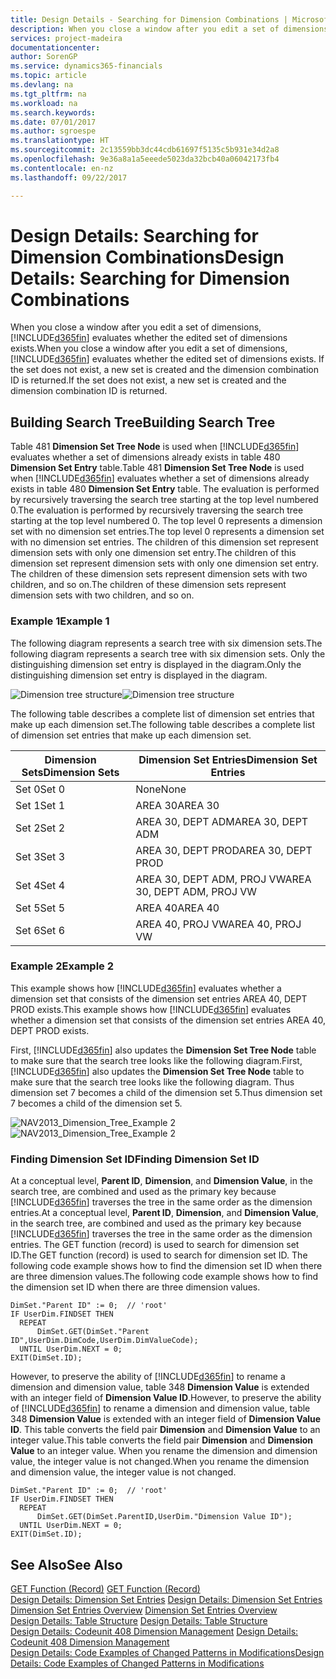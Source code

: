 ```yaml
---
title: Design Details - Searching for Dimension Combinations | Microsoft Docs
description: When you close a window after you edit a set of dimensions, [!INCLUDE[d365fin](includes/d365fin_md.md)] evaluates whether the edited set of dimensions exists. If the set does not exist, a new set is created and the dimension combination ID is returned.
services: project-madeira
documentationcenter: 
author: SorenGP
ms.service: dynamics365-financials
ms.topic: article
ms.devlang: na
ms.tgt_pltfrm: na
ms.workload: na
ms.search.keywords: 
ms.date: 07/01/2017
ms.author: sgroespe
ms.translationtype: HT
ms.sourcegitcommit: 2c13559bb3dc44cdb61697f5135c5b931e34d2a8
ms.openlocfilehash: 9e36a8a1a5eeede5023da32bcb40a06042173fb4
ms.contentlocale: en-nz
ms.lasthandoff: 09/22/2017

---
```

# <a name="design-details-searching-for-dimension-combinations"></a><span data-ttu-id="3c0ba-104">Design Details: Searching for Dimension Combinations</span><span class="sxs-lookup"><span data-stu-id="3c0ba-104">Design Details: Searching for Dimension Combinations</span></span>
<span data-ttu-id="3c0ba-105">When you close a window after you edit a set of dimensions, [!INCLUDE[d365fin](includes/d365fin_md.md)] evaluates whether the edited set of dimensions exists.</span><span class="sxs-lookup"><span data-stu-id="3c0ba-105">When you close a window after you edit a set of dimensions, [!INCLUDE[d365fin](includes/d365fin_md.md)] evaluates whether the edited set of dimensions exists.</span></span> <span data-ttu-id="3c0ba-106">If the set does not exist, a new set is created and the dimension combination ID is returned.</span><span class="sxs-lookup"><span data-stu-id="3c0ba-106">If the set does not exist, a new set is created and the dimension combination ID is returned.</span></span>  

## <a name="building-search-tree"></a><span data-ttu-id="3c0ba-107">Building Search Tree</span><span class="sxs-lookup"><span data-stu-id="3c0ba-107">Building Search Tree</span></span>  
 <span data-ttu-id="3c0ba-108">Table 481 **Dimension Set Tree Node** is used when [!INCLUDE[d365fin](includes/d365fin_md.md)] evaluates whether a set of dimensions already exists in table 480 **Dimension Set Entry** table.</span><span class="sxs-lookup"><span data-stu-id="3c0ba-108">Table 481 **Dimension Set Tree Node** is used when [!INCLUDE[d365fin](includes/d365fin_md.md)] evaluates whether a set of dimensions already exists in table 480 **Dimension Set Entry** table.</span></span> <span data-ttu-id="3c0ba-109">The evaluation is performed by recursively traversing the search tree starting at the top level numbered 0.</span><span class="sxs-lookup"><span data-stu-id="3c0ba-109">The evaluation is performed by recursively traversing the search tree starting at the top level numbered 0.</span></span> <span data-ttu-id="3c0ba-110">The top level 0 represents a dimension set with no dimension set entries.</span><span class="sxs-lookup"><span data-stu-id="3c0ba-110">The top level 0 represents a dimension set with no dimension set entries.</span></span> <span data-ttu-id="3c0ba-111">The children of this dimension set represent dimension sets with only one dimension set entry.</span><span class="sxs-lookup"><span data-stu-id="3c0ba-111">The children of this dimension set represent dimension sets with only one dimension set entry.</span></span> <span data-ttu-id="3c0ba-112">The children of these dimension sets represent dimension sets with two children, and so on.</span><span class="sxs-lookup"><span data-stu-id="3c0ba-112">The children of these dimension sets represent dimension sets with two children, and so on.</span></span>  

### <a name="example-1"></a><span data-ttu-id="3c0ba-113">Example 1</span><span class="sxs-lookup"><span data-stu-id="3c0ba-113">Example 1</span></span>  
 <span data-ttu-id="3c0ba-114">The following diagram represents a search tree with six dimension sets.</span><span class="sxs-lookup"><span data-stu-id="3c0ba-114">The following diagram represents a search tree with six dimension sets.</span></span> <span data-ttu-id="3c0ba-115">Only the distinguishing dimension set entry is displayed in the diagram.</span><span class="sxs-lookup"><span data-stu-id="3c0ba-115">Only the distinguishing dimension set entry is displayed in the diagram.</span></span>  

 <span data-ttu-id="3c0ba-116">![Dimension tree structure](media/nav2013_dimension_tree.png "NAV2013_Dimension_Tree")</span><span class="sxs-lookup"><span data-stu-id="3c0ba-116">![Dimension tree structure](media/nav2013_dimension_tree.png "NAV2013_Dimension_Tree")</span></span>  

 <span data-ttu-id="3c0ba-117">The following table describes a complete list of dimension set entries that make up each dimension set.</span><span class="sxs-lookup"><span data-stu-id="3c0ba-117">The following table describes a complete list of dimension set entries that make up each dimension set.</span></span>  

|<span data-ttu-id="3c0ba-118">Dimension Sets</span><span class="sxs-lookup"><span data-stu-id="3c0ba-118">Dimension Sets</span></span>|<span data-ttu-id="3c0ba-119">Dimension Set Entries</span><span class="sxs-lookup"><span data-stu-id="3c0ba-119">Dimension Set Entries</span></span>|  
|--------------------|---------------------------|  
|<span data-ttu-id="3c0ba-120">Set 0</span><span class="sxs-lookup"><span data-stu-id="3c0ba-120">Set 0</span></span>|<span data-ttu-id="3c0ba-121">None</span><span class="sxs-lookup"><span data-stu-id="3c0ba-121">None</span></span>|  
|<span data-ttu-id="3c0ba-122">Set 1</span><span class="sxs-lookup"><span data-stu-id="3c0ba-122">Set 1</span></span>|<span data-ttu-id="3c0ba-123">AREA 30</span><span class="sxs-lookup"><span data-stu-id="3c0ba-123">AREA 30</span></span>|  
|<span data-ttu-id="3c0ba-124">Set 2</span><span class="sxs-lookup"><span data-stu-id="3c0ba-124">Set 2</span></span>|<span data-ttu-id="3c0ba-125">AREA 30, DEPT ADM</span><span class="sxs-lookup"><span data-stu-id="3c0ba-125">AREA 30, DEPT ADM</span></span>|  
|<span data-ttu-id="3c0ba-126">Set 3</span><span class="sxs-lookup"><span data-stu-id="3c0ba-126">Set 3</span></span>|<span data-ttu-id="3c0ba-127">AREA 30, DEPT PROD</span><span class="sxs-lookup"><span data-stu-id="3c0ba-127">AREA 30, DEPT PROD</span></span>|  
|<span data-ttu-id="3c0ba-128">Set 4</span><span class="sxs-lookup"><span data-stu-id="3c0ba-128">Set 4</span></span>|<span data-ttu-id="3c0ba-129">AREA 30, DEPT ADM, PROJ VW</span><span class="sxs-lookup"><span data-stu-id="3c0ba-129">AREA 30, DEPT ADM, PROJ VW</span></span>|  
|<span data-ttu-id="3c0ba-130">Set 5</span><span class="sxs-lookup"><span data-stu-id="3c0ba-130">Set 5</span></span>|<span data-ttu-id="3c0ba-131">AREA 40</span><span class="sxs-lookup"><span data-stu-id="3c0ba-131">AREA 40</span></span>|  
|<span data-ttu-id="3c0ba-132">Set 6</span><span class="sxs-lookup"><span data-stu-id="3c0ba-132">Set 6</span></span>|<span data-ttu-id="3c0ba-133">AREA 40, PROJ VW</span><span class="sxs-lookup"><span data-stu-id="3c0ba-133">AREA 40, PROJ VW</span></span>|  

### <a name="example-2"></a><span data-ttu-id="3c0ba-134">Example 2</span><span class="sxs-lookup"><span data-stu-id="3c0ba-134">Example 2</span></span>  
 <span data-ttu-id="3c0ba-135">This example shows how [!INCLUDE[d365fin](includes/d365fin_md.md)] evaluates whether a dimension set that consists of the dimension set entries AREA 40, DEPT PROD exists.</span><span class="sxs-lookup"><span data-stu-id="3c0ba-135">This example shows how [!INCLUDE[d365fin](includes/d365fin_md.md)] evaluates whether a dimension set that consists of the dimension set entries AREA 40, DEPT PROD exists.</span></span>  

 <span data-ttu-id="3c0ba-136">First, [!INCLUDE[d365fin](includes/d365fin_md.md)] also updates the **Dimension Set Tree Node** table to make sure that the search tree looks like the following diagram.</span><span class="sxs-lookup"><span data-stu-id="3c0ba-136">First, [!INCLUDE[d365fin](includes/d365fin_md.md)] also updates the **Dimension Set Tree Node** table to make sure that the search tree looks like the following diagram.</span></span> <span data-ttu-id="3c0ba-137">Thus dimension set 7 becomes a child of the dimension set 5.</span><span class="sxs-lookup"><span data-stu-id="3c0ba-137">Thus dimension set 7 becomes a child of the dimension set 5.</span></span>  

 <span data-ttu-id="3c0ba-138">![NAV2013&#95;Dimension&#95;Tree&#95;Example 2](media/nav2013_dimension_tree_example2.png "NAV2013_Dimension_Tree_Example2")</span><span class="sxs-lookup"><span data-stu-id="3c0ba-138">![NAV2013&#95;Dimension&#95;Tree&#95;Example 2](media/nav2013_dimension_tree_example2.png "NAV2013_Dimension_Tree_Example2")</span></span>  

### <a name="finding-dimension-set-id"></a><span data-ttu-id="3c0ba-139">Finding Dimension Set ID</span><span class="sxs-lookup"><span data-stu-id="3c0ba-139">Finding Dimension Set ID</span></span>  
 <span data-ttu-id="3c0ba-140">At a conceptual level, **Parent ID**, **Dimension**, and **Dimension Value**, in the search tree, are combined and used as the primary key because [!INCLUDE[d365fin](includes/d365fin_md.md)] traverses the tree in the same order as the dimension entries.</span><span class="sxs-lookup"><span data-stu-id="3c0ba-140">At a conceptual level, **Parent ID**, **Dimension**, and **Dimension Value**, in the search tree, are combined and used as the primary key because [!INCLUDE[d365fin](includes/d365fin_md.md)] traverses the tree in the same order as the dimension entries.</span></span> <span data-ttu-id="3c0ba-141">The GET function (record) is used to search for dimension set ID.</span><span class="sxs-lookup"><span data-stu-id="3c0ba-141">The GET function (record) is used to search for dimension set ID.</span></span> <span data-ttu-id="3c0ba-142">The following code example shows how to find the dimension set ID when there are three dimension values.</span><span class="sxs-lookup"><span data-stu-id="3c0ba-142">The following code example shows how to find the dimension set ID when there are three dimension values.</span></span>  

```  
DimSet."Parent ID" := 0;  // 'root'  
IF UserDim.FINDSET THEN  
  REPEAT  
      DimSet.GET(DimSet."Parent ID",UserDim.DimCode,UserDim.DimValueCode);  
  UNTIL UserDim.NEXT = 0;  
EXIT(DimSet.ID);  

```  

 <span data-ttu-id="3c0ba-143">However, to preserve the ability of [!INCLUDE[d365fin](includes/d365fin_md.md)] to rename a dimension and dimension value, table 348 **Dimension Value** is extended with an integer field of **Dimension Value ID**.</span><span class="sxs-lookup"><span data-stu-id="3c0ba-143">However, to preserve the ability of [!INCLUDE[d365fin](includes/d365fin_md.md)] to rename a dimension and dimension value, table 348 **Dimension Value** is extended with an integer field of **Dimension Value ID**.</span></span> <span data-ttu-id="3c0ba-144">This table converts the field pair **Dimension** and **Dimension Value** to an integer value.</span><span class="sxs-lookup"><span data-stu-id="3c0ba-144">This table converts the field pair **Dimension** and **Dimension Value** to an integer value.</span></span> <span data-ttu-id="3c0ba-145">When you rename the dimension and dimension value, the integer value is not changed.</span><span class="sxs-lookup"><span data-stu-id="3c0ba-145">When you rename the dimension and dimension value, the integer value is not changed.</span></span>  

```  
DimSet."Parent ID" := 0;  // 'root'  
IF UserDim.FINDSET THEN  
  REPEAT  
      DimSet.GET(DimSet.ParentID,UserDim."Dimension Value ID");  
  UNTIL UserDim.NEXT = 0;  
EXIT(DimSet.ID);  

```  

## <a name="see-also"></a><span data-ttu-id="3c0ba-146">See Also</span><span class="sxs-lookup"><span data-stu-id="3c0ba-146">See Also</span></span>  
 <span data-ttu-id="3c0ba-147">[GET Function (Record)](https://msdn.microsoft.com/en-us/library/dd301056.aspx)  </span><span class="sxs-lookup"><span data-stu-id="3c0ba-147">[GET Function (Record)](https://msdn.microsoft.com/en-us/library/dd301056.aspx)  </span></span>  
 <span data-ttu-id="3c0ba-148">[Design Details: Dimension Set Entries](design-details-dimension-set-entries.md) </span><span class="sxs-lookup"><span data-stu-id="3c0ba-148">[Design Details: Dimension Set Entries](design-details-dimension-set-entries.md) </span></span>  
 <span data-ttu-id="3c0ba-149">[Dimension Set Entries Overview](design-details-dimension-set-entries-overview.md) </span><span class="sxs-lookup"><span data-stu-id="3c0ba-149">[Dimension Set Entries Overview](design-details-dimension-set-entries-overview.md) </span></span>  
 <span data-ttu-id="3c0ba-150">[Design Details: Table Structure](design-details-table-structure.md) </span><span class="sxs-lookup"><span data-stu-id="3c0ba-150">[Design Details: Table Structure](design-details-table-structure.md) </span></span>  
 <span data-ttu-id="3c0ba-151">[Design Details: Codeunit 408 Dimension Management](design-details-codeunit-408-dimension-management.md) </span><span class="sxs-lookup"><span data-stu-id="3c0ba-151">[Design Details: Codeunit 408 Dimension Management](design-details-codeunit-408-dimension-management.md) </span></span>  
 [<span data-ttu-id="3c0ba-152">Design Details: Code Examples of Changed Patterns in Modifications</span><span class="sxs-lookup"><span data-stu-id="3c0ba-152">Design Details: Code Examples of Changed Patterns in Modifications</span></span>](design-details-code-examples-of-changed-patterns-in-modifications.md)

